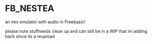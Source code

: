 # FB_NESTEA
an nes emulator with audio in Freebasic!

please note stuffneeds clean up and can still be in a WIP 
that im adding back since its a reupload

